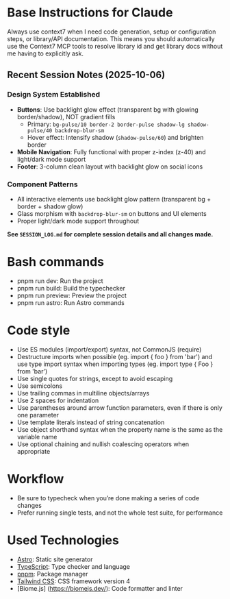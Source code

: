 # Base Instructions for Claude

Always use context7 when I need code generation, setup or configuration steps, or
library/API documentation. This means you should automatically use the Context7 MCP
tools to resolve library id and get library docs without me having to explicitly ask.

## Recent Session Notes (2025-10-06)

### Design System Established
- **Buttons**: Use backlight glow effect (transparent bg with glowing border/shadow), NOT gradient fills
  - Primary: `bg-pulse/10 border-2 border-pulse shadow-lg shadow-pulse/40 backdrop-blur-sm`
  - Hover effect: Intensify shadow (`shadow-pulse/60`) and brighten border
- **Mobile Navigation**: Fully functional with proper z-index (z-40) and light/dark mode support
- **Footer**: 3-column clean layout with backlight glow on social icons

### Component Patterns
- All interactive elements use backlight glow pattern (transparent bg + border + shadow glow)
- Glass morphism with `backdrop-blur-sm` on buttons and UI elements
- Proper light/dark mode support throughout

**See `SESSION_LOG.md` for complete session details and all changes made.**

# Bash commands

- pnpm run dev: Run the project
- pnpm run build: Build the typechecker
- pnpm run preview: Preview the project
- pnpm run astro: Run Astro commands

# Code style

- Use ES modules (import/export) syntax, not CommonJS (require)
- Destructure imports when possible (eg. import { foo } from 'bar') and use type import syntax when importing types (eg. import type { Foo } from 'bar')
- Use single quotes for strings, except to avoid escaping
- Use semicolons
- Use trailing commas in multiline objects/arrays
- Use 2 spaces for indentation
- Use parentheses around arrow function parameters, even if there is only one parameter
- Use template literals instead of string concatenation
- Use object shorthand syntax when the property name is the same as the variable name
- Use optional chaining and nullish coalescing operators when appropriate

# Workflow

- Be sure to typecheck when you’re done making a series of code changes
- Prefer running single tests, and not the whole test suite, for performance

# Used Technologies

- [Astro](https://astro.build/): Static site generator
- [TypeScript](https://www.typescriptlang.org/): Type checker and language
- [pnpm](https://pnpm.io/): Package manager
- [Tailwind CSS](https://tailwindcss.com/): CSS framework version 4
- [Biome.js] (https://biomejs.dev/): Code formatter and linter
